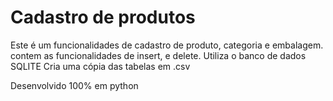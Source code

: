 # Cadastro de produtos  
Este é um funcionalidades de cadastro de produto, categoria e embalagem. 
contem as funcionalidades de insert, e delete. 
Utiliza o banco de dados SQLITE 
Cria uma cópia das tabelas em .csv

Desenvolvido 100% em python

